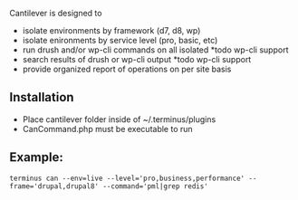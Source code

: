 Cantilever is designed to

* isolate environments by framework (d7, d8, wp)
* isolate enironments by service level (pro, basic, etc)
* run drush and/or wp-cli commands on all isolated *todo wp-cli support
* search results of drush or wp-cli output *todo wp-cli support
* provide organized report of operations on per site basis

## Installation

* Place cantilever folder inside of ~/.terminus/plugins
* CanCommand.php must be executable to run

## Example:

```terminus can --env=live --level='pro,business,performance' --frame='drupal,drupal8' --command='pml|grep redis'```
